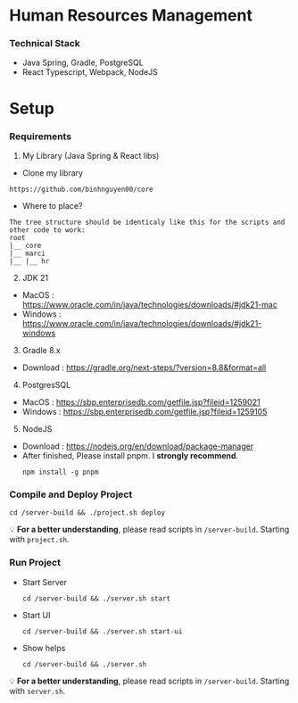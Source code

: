 # Human Resources Management
### Technical Stack
- Java Spring, Gradle, PostgreSQL
- React Typescript, Webpack, NodeJS
# Setup
### Requirements
1. My Library (Java Spring & React libs)
- Clone my library
```plaintext
https://github.com/binhnguyen00/core
```
- Where to place?
```plaintext
The tree structure should be identicaly like this for the scripts and other code to work:
root
|__ core
|__ marci
|__ |__ hr
```
2. JDK 21
- MacOS    : https://www.oracle.com/in/java/technologies/downloads/#jdk21-mac
- Windows  : https://www.oracle.com/in/java/technologies/downloads/#jdk21-windows
3. Gradle 8.x
- Download : https://gradle.org/next-steps/?version=8.8&format=all
4. PostgresSQL
- MacOS    : https://sbp.enterprisedb.com/getfile.jsp?fileid=1259021
- Windows  : https://sbp.enterprisedb.com/getfile.jsp?fileid=1259105
5. NodeJS
- Download : https://nodejs.org/en/download/package-manager
- After finished, Please install pnpm. I **strongly recommend**.
  ```plaintext
  npm install -g pnpm
  ```
### Compile and Deploy Project
```plaintext
cd /server-build && ./project.sh deploy
```
💡 **For a better understanding**, please read scripts in ```/server-build```. Starting with ```project.sh```.
### Run Project
- Start Server
  ```plaintext
  cd /server-build && ./server.sh start
  ```
- Start UI
  ```plaintext
  cd /server-build && ./server.sh start-ui
  ```
- Show helps
  ```plaintext
  cd /server-build && ./server.sh
  ```
💡 **For a better understanding**, please read scripts in ```/server-build```. Starting with ```server.sh```.
